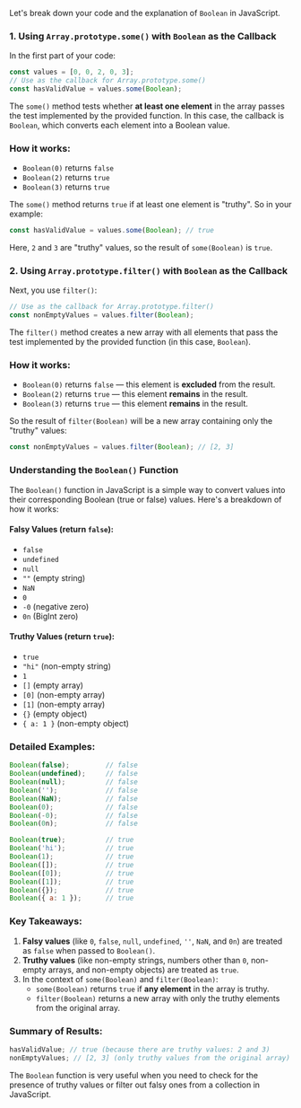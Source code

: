 Let's break down your code and the explanation of `Boolean` in JavaScript.

### **1. Using `Array.prototype.some()` with `Boolean` as the Callback**

In the first part of your code:

```javascript
const values = [0, 0, 2, 0, 3];
// Use as the callback for Array.prototype.some()
const hasValidValue = values.some(Boolean);
```

The `some()` method tests whether **at least one element** in the array passes the test implemented by the provided function. In this case, the callback is `Boolean`, which converts each element into a Boolean value.

### **How it works:**

- `Boolean(0)` returns `false`
- `Boolean(2)` returns `true`
- `Boolean(3)` returns `true`

The `some()` method returns `true` if at least one element is "truthy". So in your example:

```javascript
const hasValidValue = values.some(Boolean); // true
```

Here, `2` and `3` are "truthy" values, so the result of `some(Boolean)` is `true`.

### **2. Using `Array.prototype.filter()` with `Boolean` as the Callback**

Next, you use `filter()`:

```javascript
// Use as the callback for Array.prototype.filter()
const nonEmptyValues = values.filter(Boolean);
```

The `filter()` method creates a new array with all elements that pass the test implemented by the provided function (in this case, `Boolean`).

### **How it works:**

- `Boolean(0)` returns `false` — this element is **excluded** from the result.
- `Boolean(2)` returns `true` — this element **remains** in the result.
- `Boolean(3)` returns `true` — this element **remains** in the result.

So the result of `filter(Boolean)` will be a new array containing only the "truthy" values:

```javascript
const nonEmptyValues = values.filter(Boolean); // [2, 3]
```

### **Understanding the `Boolean()` Function**

The `Boolean()` function in JavaScript is a simple way to convert values into their corresponding Boolean (true or false) values. Here's a breakdown of how it works:

#### **Falsy Values (return `false`):**
- `false`
- `undefined`
- `null`
- `""` (empty string)
- `NaN`
- `0`
- `-0` (negative zero)
- `0n` (BigInt zero)

#### **Truthy Values (return `true`):**
- `true`
- `"hi"` (non-empty string)
- `1`
- `[]` (empty array)
- `[0]` (non-empty array)
- `[1]` (non-empty array)
- `{}` (empty object)
- `{ a: 1 }` (non-empty object)

### **Detailed Examples:**

```javascript
Boolean(false);         // false
Boolean(undefined);     // false
Boolean(null);          // false
Boolean('');            // false
Boolean(NaN);           // false
Boolean(0);             // false
Boolean(-0);            // false
Boolean(0n);            // false

Boolean(true);          // true
Boolean('hi');          // true
Boolean(1);             // true
Boolean([]);            // true
Boolean([0]);           // true
Boolean([1]);           // true
Boolean({});            // true
Boolean({ a: 1 });      // true
```

### **Key Takeaways:**

1. **Falsy values** (like `0`, `false`, `null`, `undefined`, `''`, `NaN`, and `0n`) are treated as `false` when passed to `Boolean()`.
2. **Truthy values** (like non-empty strings, numbers other than `0`, non-empty arrays, and non-empty objects) are treated as `true`.
3. In the context of `some(Boolean)` and `filter(Boolean)`:
   - `some(Boolean)` returns `true` if **any element** in the array is truthy.
   - `filter(Boolean)` returns a new array with only the truthy elements from the original array.

### **Summary of Results:**
```javascript
hasValidValue; // true (because there are truthy values: 2 and 3)
nonEmptyValues; // [2, 3] (only truthy values from the original array)
```

The `Boolean` function is very useful when you need to check for the presence of truthy values or filter out falsy ones from a collection in JavaScript.